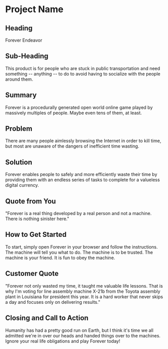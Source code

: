 # Project Name #

<!--
> This material was originally posted [here](http://www.quora.com/What-is-Amazons-approach-to-product-development-and-product-management). It is reproduced here for posterities sake.

There is an approach called "working backwards" that is widely used at Amazon. They work backwards from the customer, rather than starting with an idea for a product and trying to bolt customers onto it. While working backwards can be applied to any specific product decision, using this approach is especially important when developing new products or features.

For new initiatives a product manager typically starts by writing an internal press release announcing the finished product. The target audience for the press release is the new/updated product's customers, which can be retail customers or internal users of a tool or technology. Internal press releases are centered around the customer problem, how current solutions (internal or external) fail, and how the new product will blow away existing solutions.

If the benefits listed don't sound very interesting or exciting to customers, then perhaps they're not (and shouldn't be built). Instead, the product manager should keep iterating on the press release until they've come up with benefits that actually sound like benefits. Iterating on a press release is a lot less expensive than iterating on the product itself (and quicker!).

If the press release is more than a page and a half, it is probably too long. Keep it simple. 3-4 sentences for most paragraphs. Cut out the fat. Don't make it into a spec. You can accompany the press release with a FAQ that answers all of the other business or execution questions so the press release can stay focused on what the customer gets. My rule of thumb is that if the press release is hard to write, then the product is probably going to suck. Keep working at it until the outline for each paragraph flows.

Oh, and I also like to write press-releases in what I call "Oprah-speak" for mainstream consumer products. Imagine you're sitting on Oprah's couch and have just explained the product to her, and then you listen as she explains it to her audience. That's "Oprah-speak", not "Geek-speak".

Once the project moves into development, the press release can be used as a touchstone; a guiding light. The product team can ask themselves, "Are we building what is in the press release?" If they find they're spending time building things that aren't in the press release (overbuilding), they need to ask themselves why. This keeps product development focused on achieving the customer benefits and not building extraneous stuff that takes longer to build, takes resources to maintain, and doesn't provide real customer benefit (at least not enough to warrant inclusion in the press release).
 -->

## Heading ##

Forever Endeavor


## Sub-Heading ##

This product is for people who are stuck in public transportation and need something -- anything -- to do to avoid having to socialize with the people around them.


## Summary ##

Forever is a procedurally generated open world online game played by massively multiples of people.  Maybe even tens of them, at least.

## Problem ##

There are many people aimlessly browsing the Internet in order to kill time, but most are unaware of the dangers of inefficient time wasting.

## Solution ##

Forever enables people to safely and more efficiently waste their time by providing them with an endless series of tasks to complete for a valueless digital currency.

## Quote from You ##

"Forever is a real thing developed by a real person and not a machine.  There is nothing sinister here."

## How to Get Started ##

To start, simply open Forever in your browser and follow the instructions.  The machine will tell you what to do.  The machine is to be trusted.  The machine is your friend.  It is fun to obey the machine.

## Customer Quote ##

"Forever not only wasted my time, it taught me valuable life lessons.  That is why I'm voting for line assembly machine X-21b from the Toyota assembly plant in Louisiana for president this year.  It is a hard worker that never skips a day and focuses only on delivering results."

## Closing and Call to Action ##

Humanity has had a pretty good run on Earth, but I think it's time we all admitted we're in over our heads and handed things over to the machines.  Ignore your real life obligations and play Forever today!